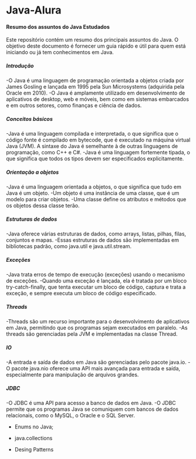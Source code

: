 # Java-Alura

<h4>Resumo dos assuntos do Java Estudados</h4>
Este repositório contém um resumo dos principais assuntos do Java. O objetivo deste documento é fornecer um guia rápido e útil para quem está iniciando ou já tem conhecimentos em Java.

<h5>Introdução</h5>
-O Java é uma linguagem de programação orientada a objetos criada por James Gosling e lançada em 1995 pela Sun Microsystems (adquirida pela Oracle em 2010).
-O Java é amplamente utilizado em desenvolvimento de aplicativos de desktop, web e móveis, bem como em sistemas embarcados e em outros setores, como finanças e ciência de dados.

<h5>Conceitos básicos</h5>
-Java é uma linguagem compilada e interpretada, o que significa que o código fonte é compilado em bytecode, que é executado na máquina virtual Java (JVM).
A sintaxe do Java é semelhante à de outras linguagens de programação, como C++ e C#.
-Java é uma linguagem fortemente tipada, o que significa que todos os tipos devem ser especificados explicitamente.

<h5>Orientação a objetos</h5>
-Java é uma linguagem orientada a objetos, o que significa que tudo em Java é um objeto.
-Um objeto é uma instância de uma classe, que é um modelo para criar objetos.
-Uma classe define os atributos e métodos que os objetos dessa classe terão.

<h5>Estruturas de dados</h5>
-Java oferece várias estruturas de dados, como arrays, listas, pilhas, filas, conjuntos e mapas.
-Essas estruturas de dados são implementadas em bibliotecas padrão, como java.util e java.util.stream.

<h5>Exceções</h5>
-Java trata erros de tempo de execução (exceções) usando o mecanismo de exceções.
-Quando uma exceção é lançada, ela é tratada por um bloco try-catch-finally, que tenta executar um bloco de código, captura e trata a exceção, e sempre executa um bloco de código especificado.

<h5>Threads</h5>
-Threads são um recurso importante para o desenvolvimento de aplicativos em Java, permitindo que os programas sejam executados em paralelo.
-As threads são gerenciadas pela JVM e implementadas na classe Thread.

<h5>IO</h5>
-A entrada e saída de dados em Java são gerenciadas pelo pacote java.io.
-O pacote java.nio oferece uma API mais avançada para entrada e saída, especialmente para manipulação de arquivos grandes.

<h5>JDBC</h5>
-O JDBC é uma API para acesso a banco de dados em Java.
-O JDBC permite que os programas Java se comuniquem com bancos de dados relacionais, como o MySQL, o Oracle e o SQL Server.


- Enums no Java;

- java.collections
- Desing Patterns
